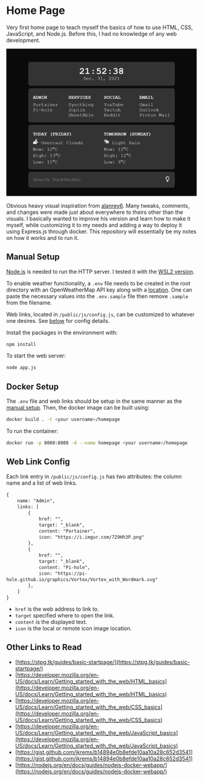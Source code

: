 # Home Page
Very first home page to teach myself the basics of how to use HTML, CSS, JavaScript, and Node.js. Before this, I had no knowledge of any web development. 

![](screenshots/screenshot.png)


Obvious heavy visual inspiration from [alanrey6](https://github.com/alanrey6/startpage-az). Many tweaks, comments, and changes were made just about everywhere to theirs other than the visuals. I basically wanted to improve his version and learn how to make it myself, while customizing it to my needs and adding a way to deploy it using Express.js through docker.  This repository will essentially be my notes on how it works and to run it.

## Manual Setup

[Node.js](https://nodejs.org/en/) is needed to run the HTTP server. I tested it with the [WSL2 version](https://docs.microsoft.com/en-ca/windows/dev-environment/javascript/nodejs-on-wsl).

To enable weather functionality, a `.env` file needs to be created in the root directory with an OpenWeatherMap API key along with a [location](https://www.latlong.net/). One can paste the necessary values into the `.env.sample` file then remove `.sample` from the filename.

Web links, located in `/public/js/config.js`, can be customized to whatever one desires. See [below](#web-link-config) for config details.

Install the packages in the environment with:
```bash
npm install
```

To start the web server:
```bash
node app.js
```

## Docker Setup

The `.env` file and web links should be setup in the same manner as the [manual setup](#manual-setup). Then, the docker image can be built using:
```bash
docker build . -t <your username>/homepage
```

To run the container:
```bash
docker run -p 8080:8080 -d --name homepage <your username>/homepage
```

## Web Link Config

Each link entry in `/public/js/config.js` has two attributes: the column name and a list of web links.
```
{
    name: "Admin",
    links: [
        {
            href: "",
            target: "_blank",
            content: "Portainer",
            icon: "https://i.imgur.com/729Hh3P.png"
        },
        {
            href: "",
            target: "_blank",
            content: "Pi-hole",
            icon: "https://pi-hole.github.io/graphics/Vortex/Vortex_with_Wordmark.svg"
        },
    ]
}
```
- `href` is the web address to link to.
- `target` specified where to open the link.
- `content` is the displayed text.
- `icon` is the local or remote icon image location.



## Other Links to Read
- [https://stpg.tk/guides/basic-startpage/](https://stpg.tk/guides/basic-startpage/)
- [https://developer.mozilla.org/en-US/docs/Learn/Getting_started_with_the_web/HTML_basics](https://developer.mozilla.org/en-US/docs/Learn/Getting_started_with_the_web/HTML_basics)
- [https://developer.mozilla.org/en-US/docs/Learn/Getting_started_with_the_web/CSS_basics](https://developer.mozilla.org/en-US/docs/Learn/Getting_started_with_the_web/CSS_basics)
- [https://developer.mozilla.org/en-US/docs/Learn/Getting_started_with_the_web/JavaScript_basics](https://developer.mozilla.org/en-US/docs/Learn/Getting_started_with_the_web/JavaScript_basics)
- [https://gist.github.com/jkrems/b14894e0b8efde10aa10a28c652d3541](https://gist.github.com/jkrems/b14894e0b8efde10aa10a28c652d3541)
- [https://nodejs.org/en/docs/guides/nodejs-docker-webapp/](https://nodejs.org/en/docs/guides/nodejs-docker-webapp/)